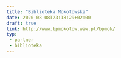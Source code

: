 ```yaml
---
title: "Biblioteka Mokotowska"
date: 2020-08-08T23:18:29+02:00
draft: true
link: http://www.bpmokotow.waw.pl/bpmok/
typ:
 - partner
 - biblioteka
---
```

